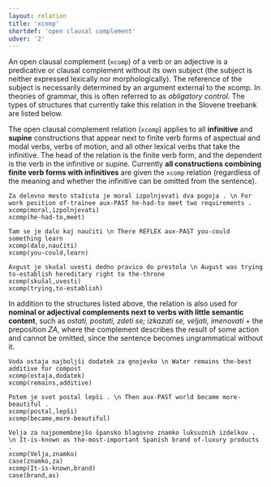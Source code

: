 ```yaml
---
layout: relation
title: 'xcomp'
shortdef: 'open clausal complement'
udver: '2'
---
```


An open clausal complement (`xcomp`) of a verb or an adjective is a predicative or clausal complement without its own subject (the subject is neither expressed lexically nor morphologically). The reference of the subject is necessarily determined by an argument external to the xcomp. In theories of grammar, this is often referred to as *obligatory control*. The types of structures that currently take this relation in the Slovene treebank are listed below. 

The open clausal complement relation (`xcomp`) applies to all **infinitive** and **supine** constructions that appear next to finite verb forms of aspectual and modal verbs, verbs of motion, and all other lexical verbs that take the infinitive. The head of the relation is the finite verb form, and the dependent is the verb in the infinitive or supine. Currently **all constructions combining finite verb forms with infinitives** are given the `xcomp` relation (regardless of the meaning and whether the infinitive can be omitted from the sentence).

~~~ sdparse
Za delovno mesto stažista je moral izpolnjevati dva pogoja . \n For work position of-trainee aux-PAST he-had-to meet two requirements . 
xcomp(moral,izpolnjevati)
xcomp(he-had-to,meet)
~~~
~~~ sdparse
Tam se je dalo kaj naučiti \n There REFLEX aux-PAST you-could something learn
xcomp(dalo,naučiti)
xcomp(you-could,learn)
~~~
~~~ sdparse
Avgust je skušal uvesti dedno pravico do prestola \n August was trying to-establish hereditary right to the-throne
xcomp(skušal,uvesti)
xcomp(trying,to-establish)
~~~

In addition to the structures listed above, the relation is also used for **nominal or adjectival complements next to verbs with little semantic content**, such as *ostati, postati, zdeti se; izkazati se, veljati, imenovati* + the preposition *ZA*, where the complement describes the result of some action and cannot be omitted, since the sentence becomes ungrammatical without it. 
~~~ sdparse
Voda ostaja najboljši dodatek za gnojevko \n Water remains the-best additive for compost
xcomp(ostaja,dodatek)
xcomp(remains,additive)
~~~
~~~ sdparse
Potem je svet postal lepši . \n Then aux-PAST world became more-beautiful .
xcomp(postal,lepši)
xcomp(became,more-beautiful)
~~~
~~~ sdparse
Velja za najpomembnejšo špansko blagovno znamko luksuznih izdelkov . \n It-is-known as the-most-important Spanish brand of-luxury products .
xcomp(Velja,znamko)
case(znamko,za)
xcomp(It-is-known,brand)
case(brand,as)
~~~
<!-- Interlanguage links updated Ne 5. května 2024, 18:21:49 CEST -->
